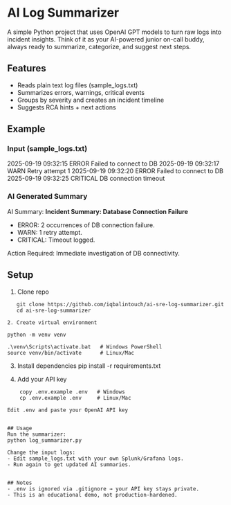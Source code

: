# AI Log Summarizer

A simple Python project that uses OpenAI GPT models to turn raw logs into incident insights.
Think of it as your AI-powered junior on-call buddy, always ready to summarize, categorize, and suggest next steps.

## Features

- Reads plain text log files (sample_logs.txt)
- Summarizes errors, warnings, critical events
- Groups by severity and creates an incident timeline
- Suggests RCA hints + next actions



## Example
### Input (sample_logs.txt)
2025-09-19 09:32:15 ERROR Failed to connect to DB
2025-09-19 09:32:17 WARN Retry attempt 1
2025-09-19 09:32:20 ERROR Failed to connect to DB
2025-09-19 09:32:25 CRITICAL DB connection timeout



### AI Generated Summary

AI Summary:
**Incident Summary: Database Connection Failure**
- ERROR: 2 occurrences of DB connection failure.
- WARN: 1 retry attempt.
- CRITICAL: Timeout logged.

Action Required: Immediate investigation of DB connectivity.



## Setup

1. Clone repo
``` 
   git clone https://github.com/iqbalintouch/ai-sre-log-summarizer.git
   cd ai-sre-log-summarizer

2. Create virtual environment

python -m venv venv
``` 
    .\venv\Scripts\activate.bat   # Windows PowerShell
    source venv/bin/activate      # Linux/Mac

3. Install dependencies
pip install -r requirements.txt

4. Add your API key
``` 
    copy .env.example .env   # Windows
    cp .env.example .env     # Linux/Mac

Edit .env and paste your OpenAI API key


## Usage
Run the summarizer:
python log_summarizer.py

Change the input logs:
- Edit sample_logs.txt with your own Splunk/Grafana logs.
- Run again to get updated AI summaries.


## Notes
- .env is ignored via .gitignore → your API key stays private.
- This is an educational demo, not production-hardened.